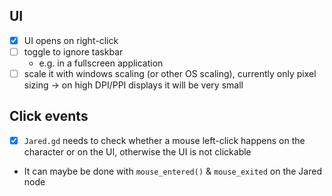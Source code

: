## **UI**
- [x] UI opens on right-click
- [ ] toggle to ignore taskbar
	- e.g. in a fullscreen application
- [ ] scale it with windows scaling (or other OS scaling), currently only pixel sizing -> on high DPI/PPI displays it will be very small
## **Click events**
- [x] ``Jared.gd`` needs to check whether a mouse left-click happens on the character or on the UI, otherwise the UI is not clickable
- It can maybe be done with ``mouse_entered()`` & ``mouse_exited`` on the Jared node